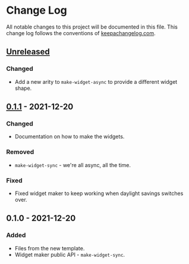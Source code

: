 # Change Log
All notable changes to this project will be documented in this file. This change log follows the conventions of [keepachangelog.com](http://keepachangelog.com/).

## [Unreleased]
### Changed
- Add a new arity to `make-widget-async` to provide a different widget shape.

## [0.1.1] - 2021-12-20
### Changed
- Documentation on how to make the widgets.

### Removed
- `make-widget-sync` - we're all async, all the time.

### Fixed
- Fixed widget maker to keep working when daylight savings switches over.

## 0.1.0 - 2021-12-20
### Added
- Files from the new template.
- Widget maker public API - `make-widget-sync`.

[Unreleased]: https://github.com/your-name/quanta/compare/0.1.1...HEAD
[0.1.1]: https://github.com/your-name/quanta/compare/0.1.0...0.1.1
